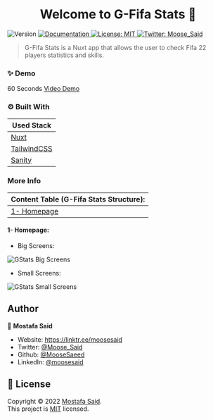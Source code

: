 <h1 align="center">Welcome to G-Fifa Stats 👋</h1>
<p>
  <img alt="Version" src="https://img.shields.io/badge/version-0.1.0-blue.svg?cacheSeconds=2592000" />
  <a href="docs" target="_blank">
    <img alt="Documentation" src="https://img.shields.io/badge/documentation-yes-brightgreen.svg" />
  </a>
  <a href="url" target="_blank">
    <img alt="License: MIT" src="https://img.shields.io/badge/License-MIT-yellow.svg" />
  </a>
  <a href="https://twitter.com/Moose_Said" target="_blank">
    <img alt="Twitter: Moose_Said" src="https://img.shields.io/twitter/follow/Moose_Said.svg?style=social" />
  </a>
</p>

> G-Fifa Stats is a Nuxt app that allows the user to check Fifa 22 players statistics and skills.

### ✨ Demo

60 Seconds [Video Demo](https://vimeo.com/manage/videos/746146971)

### ⚙️ Built With

| Used Stack                              |
| --------------------------------------- |
| [Nuxt](https://nuxtjs.org/)             |
| [TailwindCSS](https://tailwindcss.com/) |
| [Sanity](https://www.sanity.io/)        |

### More Info

| Content Table (G-Fifa Stats Structure): |
| --------------------------------------- |
| [1- Homepage](#Homepage)                |

#### 1- **Homepage**:<a name="chapter-1"></a>

- Big Screens:

![GStats Big Screens](https://i.imgur.com/HOZM7oQ.png)

- Small Screens:

![GStats Small Screens](https://i.imgur.com/IJhk12n.gif)

## Author

👤 **Mostafa Said**

- Website: https://linktr.ee/moosesaid
- Twitter: [@Moose_Said](https://twitter.com/Moose_Said)
- Github: [@MooseSaeed](https://github.com/MooseSaeed)
- LinkedIn: [@moosesaid](https://linkedin.com/in/moosesaid)

## 📝 License

Copyright © 2022 [Mostafa Said](https://github.com/MooseSaeed).<br />
This project is [MIT](https://github.com/MooseSaeed/Tailwinder/blob/master/LICENSE) licensed.
